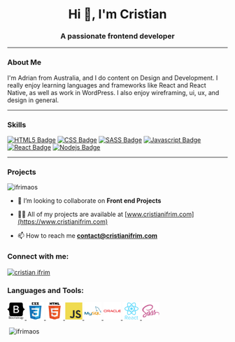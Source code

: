 <h1 align="center">Hi 👋, I'm Cristian</h1>
<h3 align="center">A passionate frontend developer</h3>


---

### About Me

I'm Adrian from Australia, and I do content on Design and Development. I really enjoy learning languages and frameworks like React and React Native, as well as work in WordPress. I also enjoy wireframing, ui, ux, and design in general. 

---

### Skills


[![HTML5 Badge](https://img.shields.io/badge/HTML5-F26624.svg?style=for-the-badge&labelColor=black&logo=typescript&logoColor=007acc)](#)
[![CSS Badge](https://img.shields.io/badge/CSS-2465F1.svg?style=for-the-badge&labelColor=black&logo=node.js&logoColor=e535ab)](#)
[![SASS Badge](https://img.shields.io/badge/SASS-3670A0.svg?style=for-the-badge&labelColor=black&logo=node.js&logoColor=3670A0)](#)
[![Javascript Badge](https://img.shields.io/badge/-Javascript-F0DB4F?style=for-the-badge&labelColor=black&logo=javascript&logoColor=F0DB4F)](#)
[![React Badge](https://img.shields.io/badge/-React-61DBFB?style=for-the-badge&labelColor=black&logo=react&logoColor=61DBFB)](#) 
[![Nodejs Badge](https://img.shields.io/badge/-Nodejs-3C873A?style=for-the-badge&labelColor=black&logo=node.js&logoColor=3C873A)](#)


---

### Projects


<p align="left"> <img src="https://komarev.com/ghpvc/?username=ifrimaos&label=Profile%20views&color=0e75b6&style=flat" alt="ifrimaos" /> </p>

- 👯 I’m looking to collaborate on **Front end Projects**

- 👨‍💻 All of my projects are available at [www.cristianifrim.com](https://www.cristianifrim.com)

- 📫 How to reach me **contact@cristianifrim.com**

<h3 align="left">Connect with me:</h3>
<p align="left">
<a href="https://linkedin.com/in/cristian ifrim" target="blank"><img align="center" src="https://raw.githubusercontent.com/rahuldkjain/github-profile-readme-generator/master/src/images/icons/Social/linked-in-alt.svg" alt="cristian ifrim" height="30" width="40" /></a>
</p>

<h3 align="left">Languages and Tools:</h3>
<p align="left"> <a href="https://getbootstrap.com" target="_blank" rel="noreferrer"> <img src="https://raw.githubusercontent.com/devicons/devicon/master/icons/bootstrap/bootstrap-plain-wordmark.svg" alt="bootstrap" width="40" height="40"/> </a> <a href="https://www.w3schools.com/css/" target="_blank" rel="noreferrer"> <img src="https://raw.githubusercontent.com/devicons/devicon/master/icons/css3/css3-original-wordmark.svg" alt="css3" width="40" height="40"/> </a> <a href="https://www.w3.org/html/" target="_blank" rel="noreferrer"> <img src="https://raw.githubusercontent.com/devicons/devicon/master/icons/html5/html5-original-wordmark.svg" alt="html5" width="40" height="40"/> </a> <a href="https://developer.mozilla.org/en-US/docs/Web/JavaScript" target="_blank" rel="noreferrer"> <img src="https://raw.githubusercontent.com/devicons/devicon/master/icons/javascript/javascript-original.svg" alt="javascript" width="40" height="40"/> </a> <a href="https://www.mysql.com/" target="_blank" rel="noreferrer"> <img src="https://raw.githubusercontent.com/devicons/devicon/master/icons/mysql/mysql-original-wordmark.svg" alt="mysql" width="40" height="40"/> </a> <a href="https://www.oracle.com/" target="_blank" rel="noreferrer"> <img src="https://raw.githubusercontent.com/devicons/devicon/master/icons/oracle/oracle-original.svg" alt="oracle" width="40" height="40"/> </a> <a href="https://reactjs.org/" target="_blank" rel="noreferrer"> <img src="https://raw.githubusercontent.com/devicons/devicon/master/icons/react/react-original-wordmark.svg" alt="react" width="40" height="40"/> </a> <a href="https://sass-lang.com" target="_blank" rel="noreferrer"> <img src="https://raw.githubusercontent.com/devicons/devicon/master/icons/sass/sass-original.svg" alt="sass" width="40" height="40"/> </a> </p>


<p>&nbsp;<img align="center" src="https://github-readme-stats.vercel.app/api?username=ifrimaos&show_icons=true&locale=en" alt="ifrimaos" /></p>






